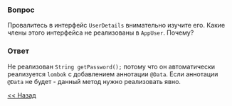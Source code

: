 ### Вопрос

Провалитесь в интерфейс `UserDetails` внимательно изучите его. Какие члены этого интерфейса не реализованы в `AppUser`. Почему? 


### Ответ

Не реализован `String getPassword();` потому что он автоматически реализуется `lombok` с добавлением аннотации `@Data`. Если аннотации `@Data` не будет - данный метод нужно реализовать явно.

[\<\< Назад](./step-04.md)
